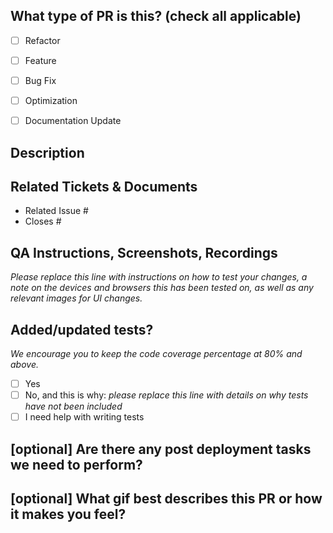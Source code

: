## What type of PR is this? (check all applicable)

- [ ] Refactor
- [ ] Feature
- [ ] Bug Fix
- [ ] Optimization
- [ ] Documentation Update


## Description

## Related Tickets & Documents
- Related Issue #
- Closes #

## QA Instructions, Screenshots, Recordings

_Please replace this line with instructions on how to test your changes, a note
on the devices and browsers this has been tested on, as well as any relevant
images for UI changes._

## Added/updated tests?
_We encourage you to keep the code coverage percentage at 80% and above._
- [ ] Yes
- [ ] No, and this is why: _please replace this line with details on why tests have not been included_
- [ ] I need help with writing tests

## [optional] Are there any post deployment tasks we need to perform?

## [optional] What gif best describes this PR or how it makes you feel?